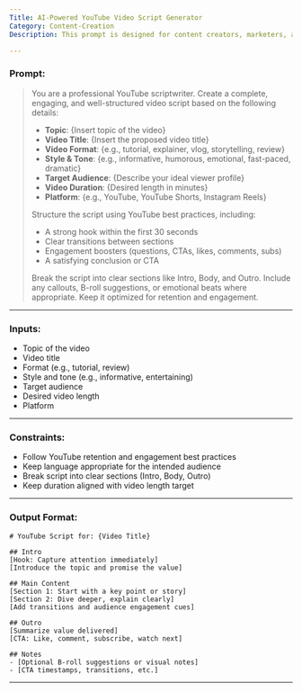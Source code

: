 ```yaml
---
Title: AI-Powered YouTube Video Script Generator
Category: Content-Creation
Description: This prompt is designed for content creators, marketers, and YouTubers who want to generate engaging and well-structured scripts for YouTube videos using AI. 

---
```


### **Prompt:**

> You are a professional YouTube scriptwriter. Create a complete, engaging, and well-structured video script based on the following details:  
> 
> - **Topic**: {Insert topic of the video}  
> - **Video Title**: {Insert the proposed video title}  
> - **Video Format**: {e.g., tutorial, explainer, vlog, storytelling, review}  
> - **Style & Tone**: {e.g., informative, humorous, emotional, fast-paced, dramatic}  
> - **Target Audience**: {Describe your ideal viewer profile}  
> - **Video Duration**: {Desired length in minutes}  
> - **Platform**: {e.g., YouTube, YouTube Shorts, Instagram Reels}  
> 
> Structure the script using YouTube best practices, including:  
> - A strong hook within the first 30 seconds  
> - Clear transitions between sections  
> - Engagement boosters (questions, CTAs, likes, comments, subs)  
> - A satisfying conclusion or CTA  
> 
> Break the script into clear sections like Intro, Body, and Outro. Include any callouts, B-roll suggestions, or emotional beats where appropriate. Keep it optimized for retention and engagement.

---

### **Inputs:**

- Topic of the video  
- Video title  
- Format (e.g., tutorial, review)  
- Style and tone (e.g., informative, entertaining)  
- Target audience  
- Desired video length  
- Platform

---

### **Constraints:**

- Follow YouTube retention and engagement best practices  
- Keep language appropriate for the intended audience  
- Break script into clear sections (Intro, Body, Outro)  
- Keep duration aligned with video length target

---

### **Output Format:**

```
# YouTube Script for: {Video Title}

## Intro
[Hook: Capture attention immediately]
[Introduce the topic and promise the value]

## Main Content
[Section 1: Start with a key point or story]
[Section 2: Dive deeper, explain clearly]
[Add transitions and audience engagement cues]

## Outro
[Summarize value delivered]
[CTA: Like, comment, subscribe, watch next]

## Notes
- [Optional B-roll suggestions or visual notes]
- [CTA timestamps, transitions, etc.]
```

---
